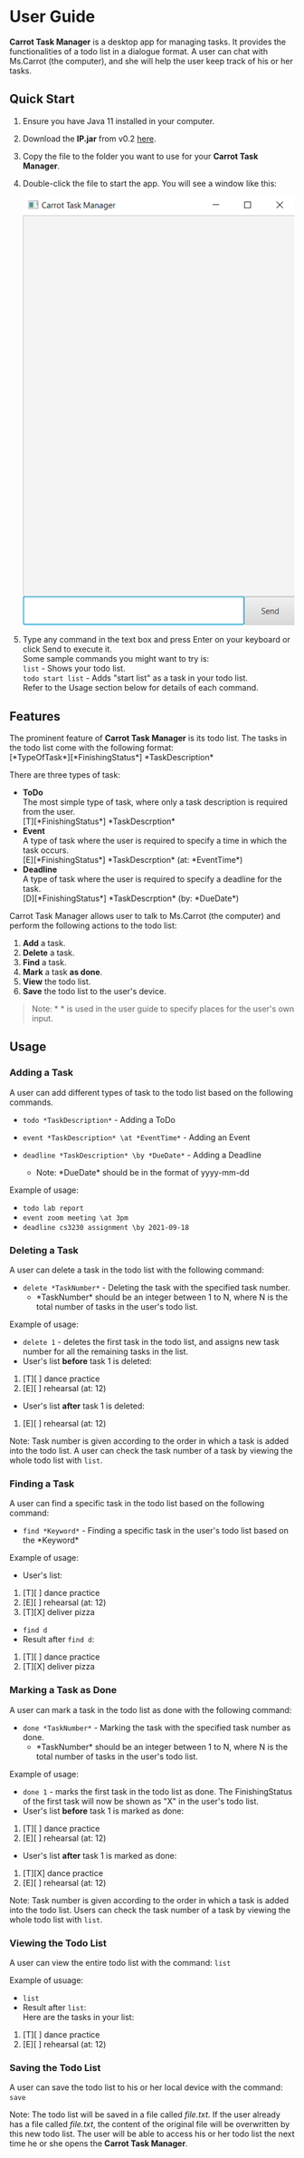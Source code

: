 # User Guide
**Carrot Task Manager** is a desktop app for managing tasks. It provides the functionalities of a todo list in a dialogue format. A user can chat with Ms.Carrot (the computer), and she will help the user keep track of his or her tasks.

## Quick Start
1. Ensure you have Java 11 installed in your computer.
2. Download the **IP.jar** from v0.2 [here](https://github.com/chingh20/ip/releases).
3. Copy the file to the folder you want to use for your **Carrot Task Manager**.
4. Double-click the file to start the app. You will see a window like this:  
  
   ![Image](https://github.com/chingh20/ip/blob/master/src/main/resources/images/StartUpPage.png)
  
5. Type any command in the text box and press Enter on your keyboard or click Send to execute it.  
   Some sample commands you might want to try is:   
   `list` - Shows your todo list.  
   `todo start list` - Adds "start list" as a task in your todo list.     
   Refer to the Usage section below for details of each command.
   
## Features 
The prominent feature of **Carrot Task Manager** is its todo list. 
The tasks in the todo list come with the following format:  
\[\*TypeOfTask\*\]\[\*FinishingStatus\*\] \*TaskDescription\*
  
There are three types of task:   
- **ToDo**  
The most simple type of task, where only a task description is required from the user.  
\[T\]\[\*FinishingStatus\*\] \*TaskDescrption\*  
- **Event**  
A type of task where the user is required to specify a time in which the task occurs.  
\[E\]\[\*FinishingStatus\*\] \*TaskDescrption\* (at: \*EventTime\*)  
- **Deadline**  
A type of task where the user is required to specify a deadline for the task.   
\[D\]\[\*FinishingStatus\*\] \*TaskDescrption\* (by: \*DueDate\*)  
  
Carrot Task Manager allows user to talk to Ms.Carrot (the computer) and perform the following actions to the todo list:  
1. **Add** a task. 
2. **Delete** a task.
3. **Find** a task.
4. **Mark** a task **as done**.
5. **View** the todo list.  
6. **Save** the todo list to the user's device. 

>Note: \* \* is used in the user guide to specify places for the user's own input.  

## Usage

### Adding a Task

A user can add different types of task to the todo list based on the following commands.
- `todo *TaskDescription*` - Adding a ToDo  

- `event *TaskDescription* \at *EventTime*` - Adding an Event 
  
- `deadline *TaskDescription* \by *DueDate*` - Adding a Deadline
  - Note: \*DueDate\* should be in the format of yyyy-mm-dd
  
Example of usage: 
  - `todo lab report`  
  - `event zoom meeting \at 3pm`
  - `deadline cs3230 assignment \by 2021-09-18`  

### Deleting a Task

A user can delete a task in the todo list with the following command:
- `delete *TaskNumber*` - Deleting the task with the specified task number.   
  - \*TaskNumber\* should be an integer between 1 to N, where N is the total number of tasks in the user's todo list.  

Example of usage: 
- `delete 1` - deletes the first task in the todo list, and assigns new task number for all the remaining tasks in the list.  
- User's list **before** task 1 is deleted:  
 1. \[T\]\[ \] dance practice 
 2. \[E\]\[ \] rehearsal (at: 12)
- User's list **after** task 1 is deleted:
 1. \[E\]\[ \] rehearsal (at: 12)   
  
Note: Task number is given according to the order in which a task is added into the todo list. A user can check the task number of a task by viewing the whole todo list with `list`.

### Finding a Task

A user can find a specific task in the todo list based on the following command:
- `find *Keyword*` - Finding a specific task in the user's todo list based on the \*Keyword\*

Example of usage: 
- User's list:  
 1. \[T\]\[ \] dance practice 
 2. \[E\]\[ \] rehearsal (at: 12)
 3. \[T\]\[X\] deliver pizza 
- `find d`
- Result after `find d`:
 1. \[T\]\[ \] dance practice
 2. \[T\]\[X\] deliver pizza 

### Marking a Task as Done

A user can mark a task in the todo list as done with the following command:
- `done *TaskNumber*` - Marking the task with the specified task number as done.   
  - \*TaskNumber\* should be an integer between 1 to N, where N is the total number of tasks in the user's todo list.  

Example of usage: 
- `done 1` - marks the first task in the todo list as done. The FinishingStatus of the first task will now be shown as "X" in the user's todo list.   
- User's list **before** task 1 is marked as done:  
 1. \[T\]\[ \] dance practice 
 2. \[E\]\[ \] rehearsal (at: 12)
- User's list **after** task 1 is marked as done:
 1. \[T\]\[X\] dance practice
 2. \[E\]\[ \] rehearsal (at: 12)  

Note: Task number is given according to the order in which a task is added into the todo list. Users can check the task number of a task by viewing the whole todo list with `list`.

### Viewing the Todo List  

A user can view the entire todo list with the command:
`list`

Example of usuage:
- `list`
- Result after `list`:  
Here are the tasks in your list:  
 1. \[T\]\[ \] dance practice 
 2. \[E\]\[ \] rehearsal (at: 12)  
 
### Saving the Todo List

A user can save the todo list to his or her local device with the command:
`save`

Note: The todo list will be saved in a file called *file.txt*. If the user already has a file called *file.txt*, the content of the original file will be overwritten by this new todo list. The user will be able to access his or her todo list the next time he or she opens the **Carrot Task Manager**. 



